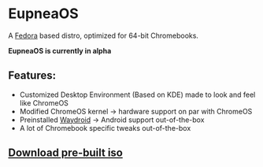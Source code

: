 # EupneaOS
A [Fedora](https://getfedora.org) based distro, optimized for 64-bit Chromebooks.  

**EupneaOS is currently in alpha**

## Features:
* Customized Desktop Environment (Based on KDE) made to look and feel like ChromeOS
* Modified ChromeOS kernel -> hardware support on par with ChromeOS
* Preinstalled [Waydroid](https://waydro.id/) -> Android support out-of-the-box
* A lot of Chromebook specific tweaks out-of-the-box

## [Download pre-built iso](https://github.com/eupnea-linux/eupnea-os/releases/latest)
